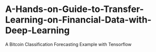 # A-Hands-on-Guide-to-Transfer-Learning-on-Financial-Data-with-Deep-Learning
A Bitcoin Classification Forecasting Example with Tensorflow
